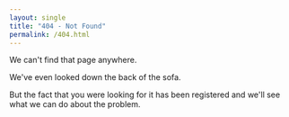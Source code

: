 ```yaml
---
layout: single
title: "404 - Not Found"
permalink: /404.html
---
```


We can't find that page anywhere.

We've even looked down the back of the sofa.

But the fact that you were looking for it has been registered and we'll
see what we can do about the problem.

<script>
  // Ensure GA4 is loaded before firing event
  window.dataLayer = window.dataLayer || [];
  function gtag(){ dataLayer.push(arguments); }

  // Send a custom event to GA4 when the 404 page loads
  gtag('event', 'page_404', {
    'event_category': 'error',
    'event_label': document.location.pathname,
    'page_location': document.location.href,
    'page_title': '404 Not Found',
    'referrer': document.referrer  // Capture the referring page
  });
</script>

